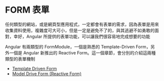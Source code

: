 # FORM 表單

任何類型的網站，或是網頁型應用程式，一定都會有表單的需求，因為表單是用來收集資料使用，複雜度可大可小，但是一定是避免不了的，與其逃避不如勇敢的面對，幸好，Angular 所提供的表單功能，可以讓我們很容易地完成想要的功能

Angular 有兩類型的 FormModule，一個是熟悉的 Template-Driven Form，另外一個是 Angular 新推出的 Reactive Form。這一個章節，會分別的介紹這兩種類型的表單機制

* [Template Driven Form](template-driven-basic.md)
* [Model Drive Form (Reactive Form)](reactive-form-basic.md)

